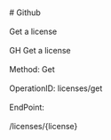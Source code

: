 <br>#     Github</br>
<br>Get a license</br>
<br>GH Get a license</br>
<br>Method: Get</br>
<br>OperationID: licenses/get</br>
<br>EndPoint:</br>
<br>/licenses/{license}</br>

